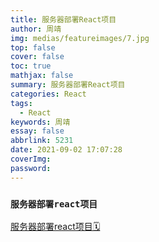 ```yaml
---
title: 服务器部署React项目
author: 周靖
img: medias/featureimages/7.jpg
top: false
cover: false
toc: true
mathjax: false
summary: 服务器部署React项目
categories: React
tags:
  - React
keywords: 周靖
essay: false
abbrlink: 5231
date: 2021-09-02 17:07:28
coverImg:
password:
---
```


### `服务器部署react项目`

[服务器部署react项目🗓️](https://zhuanlan.zhihu.com/p/107285294)
